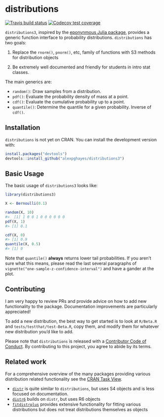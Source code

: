 
<!-- README.md is generated from README.Rmd. Please edit that file -->

# distributions

<!-- badges: start -->

[![Travis build
status](https://travis-ci.org/alexpghayes/distributions3.svg?branch=master)](https://travis-ci.org/alexpghayes/distributions3)
[![Codecov test
coverage](https://codecov.io/gh/alexpghayes/distributions3/branch/master/graph/badge.svg)](https://codecov.io/gh/alexpghayes/distributions3?branch=master)
<!-- badges: end -->

`distributions3`, inspired by the [eponynmous Julia
package](https://github.com/JuliaStats/Distributions.jl), provides a
generic function interface to probability distributions. `distributions`
has two goals:

1.  Replace the `rnorm()`, `pnorm()`, etc, family of functions with S3
    methods for distribution objects

2.  Be extremely well documented and friendly for students in intro stat
    classes.

The main generics are:

  - `random()`: Draw samples from a distribution.
  - `pdf()`: Evaluate the probability density of mass at a point.
  - `cdf()`: Evaluate the cumulative probability up to a point.
  - `quantile()`: Determine the quantile for a given probability.
    Inverse of `cdf()`.

## Installation

`distributions` is not yet on CRAN. You can install the development
version with:

``` r
install.packages("devtools")
devtools::install_github("alexpghayes/distributions3")
```

## Basic Usage

The basic usage of `distributions3` looks like:

``` r
library(distributions3)

X <- Bernoulli(0.1)

random(X, 10)
#>  [1] 1 0 0 1 0 0 0 0 0 0
pdf(X, 1)
#> [1] 0.1

cdf(X, 0)
#> [1] 0.9
quantile(X, 0.5)
#> [1] 0
```

Note that `quantile()` **always** returns lower tail probabilities. If
you aren’t sure what this means, please read the last several paragraphs
of `vignette("one-sample-z-confidence-interval")` and have a gander at
the plot.

## Contributing

I am very happy to review PRs and provide advice on how to add new
functionality to the package. Documentation improvements are
particularly appreciated\!

To add a new distribution, the best way to get started is to look at
`R/Beta.R` and `tests/testthat/test-Beta.R`, copy them, and modify them
for whatever new distribution you’d like to add.

Please note that `distributions` is released with a [Contributor Code of
Conduct](.github/CODE_OF_CONDUCT.md). By contributing to this project,
you agree to abide by its terms.

## Related work

For a comprehensive overview of the many packages providing various
distribution related functionality see the [CRAN Task
View](https://cran.r-project.org/view=Distributions).

  - [`distr`](https://cran.r-project.org/package=distr) is quite similar
    to `distributions`, but uses S4 objects and is less focused on
    documentation.
  - [`distr6`](https://cran.r-project.org/package=distr6) builds on
    `distr`, but uses R6 objects
  - [`fitdistrplus`](https://cran.r-project.org/package=fitdistrplus)
    provides extensive functionality for fitting various distributions
    but does not treat distributions themselves as objects
